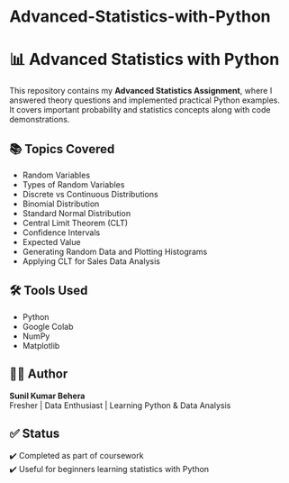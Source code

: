 # Advanced-Statistics-with-Python
# 📊 Advanced Statistics with Python

This repository contains my **Advanced Statistics Assignment**, where I answered theory questions and implemented practical Python examples.  
It covers important probability and statistics concepts along with code demonstrations.

## 📚 Topics Covered

- Random Variables  
- Types of Random Variables  
- Discrete vs Continuous Distributions  
- Binomial Distribution  
- Standard Normal Distribution  
- Central Limit Theorem (CLT)  
- Confidence Intervals  
- Expected Value  
- Generating Random Data and Plotting Histograms  
- Applying CLT for Sales Data Analysis  

## 🛠️ Tools Used

- Python  
- Google Colab  
- NumPy  
- Matplotlib  

## 🙋‍♂️ Author

**Sunil Kumar Behera**  
Fresher | Data Enthusiast | Learning Python & Data Analysis

## ✅ Status

✔️ Completed as part of coursework  
✔️ Useful for beginners learning statistics with Python
